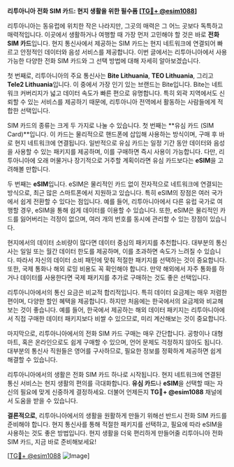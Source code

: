 **리투아니아 전화 SIM 카드: 현지 생활을 위한 필수품 [[TG💪+ @esim1088](https://t.me/s/esim1088)]**

리투아니아는 동유럽에 위치한 작은 나라지만, 그곳의 매력은 그 어느 곳보다 독특하고 매력적입니다. 이곳에서 생활하거나 여행할 때 가장 먼저 고민해야 할 것은 바로 **전화 SIM 카드**입니다. 현지 통신사에서 제공하는 SIM 카드는 현지 네트워크에 연결되어 빠르고 안정적인 데이터와 음성 서비스를 제공합니다. 이번 글에서는 리투아니아에서 사용 가능한 다양한 전화 SIM 카드와 그 선택 방법에 대해 자세히 알아보겠습니다.

첫 번째로, 리투아니아의 주요 통신사는 **Bite Lithuania**, **TEO Lithuania**, 그리고 **Tele2 Lithuania**입니다. 이 중에서 가장 인기 있는 브랜드는 Bite입니다. Bite는 네트워크 커버리지가 넓고 데이터 속도가 빠른 편으로 유명합니다. 특히 외곽 지역에서도 신뢰할 수 있는 서비스를 제공하기 때문에, 리투아니아 전역에서 활동하는 사람들에게 적합한 선택입니다.

SIM 카드의 종류는 크게 두 가지로 나눌 수 있습니다. 첫 번째는 **유심 카드 (SIM Card)**입니다. 이 카드는 물리적으로 핸드폰에 삽입해 사용하는 방식이며, 구매 후 바로 현지 네트워크에 연결됩니다. 일반적으로 유심 카드는 일정 기간 동안 데이터와 음성을 사용할 수 있는 패키지를 제공하며, 이를 구매하면 즉시 사용이 가능합니다. 다만, 리투아니아에 오래 머물거나 장기적으로 거주할 계획이라면 유심 카드보다는 **eSIM**을 고려해볼 만합니다.

두 번째는 **eSIM**입니다. eSIM은 물리적인 카드 없이 전자적으로 네트워크에 연결되는 방식으로, 최근 많은 스마트폰에서 지원하고 있습니다. 특히 eSIM의 장점은 여러 국가에서 쉽게 전환할 수 있다는 점입니다. 예를 들어, 리투아니아에서 다른 유럽 국가로 여행할 경우, eSIM을 통해 쉽게 데이터를 이용할 수 있습니다. 또한, eSIM은 물리적인 카드를 잃어버리는 걱정이 없으며, 여러 개의 번호를 동시에 관리할 수 있는 장점이 있습니다.

현지에서의 데이터 소비량이 많다면 데이터 중심의 패키지를 추천합니다. 대부분의 통신사는 일일 또는 월간 데이터 한도를 제공하며, 이를 초과하면 속도가 느려질 수 있습니다. 따라서 자신의 데이터 소비 패턴에 맞춰 적절한 패키지를 선택하는 것이 중요합니다. 또한, 국제 통화나 해외 로밍 비용도 꼭 확인해야 합니다. 만약 해외에서 자주 통화를 하거나 데이터를 사용한다면 국제 패키지를 추가로 구매하는 것도 좋은 선택입니다.

리투아니아에서의 통신 요금은 비교적 합리적입니다. 특히 데이터 요금제는 매우 저렴한 편이며, 다양한 할인 혜택을 제공합니다. 하지만 처음에는 한국에서의 요금제와 비교해보는 것이 좋습니다. 예를 들어, 한국에서 제공하는 해외 데이터 패키지는 리투아니아에서 직접 구매한 데이터 패키지보다 비쌀 수 있으므로, 미리 계산해보는 것이 중요합니다.

마지막으로, 리투아니아에서의 전화 SIM 카드 구매는 매우 간단합니다. 공항이나 대형 마트, 혹은 온라인으로도 쉽게 구매할 수 있으며, 언어 문제도 걱정하지 않아도 됩니다. 대부분의 통신사 직원들은 영어를 구사하므로, 필요한 정보를 정확하게 제공하면 쉽게 해결할 수 있습니다.

리투아니아에서의 생활은 전화 SIM 카드 하나로 시작됩니다. 현지 네트워크에 연결된 통신 서비스는 현지 생활의 편의를 극대화합니다. **유심 카드**나 **eSIM**을 선택할 때는 자신의 필요에 맞게 신중하게 결정하세요. 더불어 언제든지 **TG💪+ @esim1088** 채널에서 도움을 받을 수 있습니다.

**결론적으로**, 리투아니아에서의 생활을 원활하게 만들기 위해선 반드시 전화 SIM 카드를 준비해야 합니다. 현지 통신사를 통해 적절한 패키지를 선택하고, 필요에 따라 eSIM을 사용하는 것도 좋은 방법입니다. 현지 생활을 더욱 편리하게 만들어줄 리투아니아 전화 SIM 카드, 지금 바로 준비해보세요!

[[TG💪+ @esim1088](https://t.me/s/esim1088) ![Image](https://i.postimg.cc/Y0z9fWf4/image.png)]